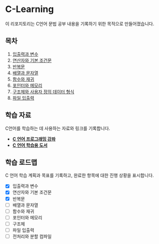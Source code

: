 # C-Learning

이 리포지토리는 C언어 문법 공부 내용을 기록하기 위한 목적으로 만들어졌습니다.

## 목차

1. [입출력과 변수](#입출력과-변수)
2. [연산자와 기본 조건문](#연산자와-기본-조건문)
3. [반복문](#반복문)
4. [배열과 문자열](#배열과-문자열)
5. [함수와 재귀](#함수와-재귀)
6. [포인터와 메모리](#포인터와-메모리)
7. [구조체와 사용자 정의 데이터 형식](#구조체와-사용자-정의-데이터-형식)
8. [파일 입출력](#파일-입출력)

## 학습 자료

C언어를 학습하는 데 사용하는 자료와 링크를 기록합니다.

- [**C 언어 프로그래밍  강좌**](https://modoocode.com/231)
- [**C 언어 학습용 도서**](https://hongong.hanbit.co.kr/c%EC%96%B8%EC%96%B4/)

## 학습 로드맵

C 언어 학습 계획과 목표를 기록하고, 완료한 항목에 대한 진행 상황을 표시합니다.

- [x] 입출력과 변수
- [x] 연산자와 기본 조건문
- [x] 반복문
- [ ] 배열과 문자열
- [ ] 함수와 재귀
- [ ] 포인터와 메모리
- [ ] 구조체
- [ ] 파일 입출력
- [ ] 전처리와 분할 컴파일
